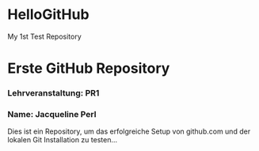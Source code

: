 # HelloGitHub
My 1st  Test Repository

# Erste GitHub Repository
### Lehrveranstaltung: PR1
### Name: Jacqueline Perl

Dies ist ein Repository, um das erfolgreiche Setup von github.com und der lokalen Git Installation zu testen...